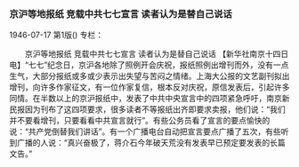 ### 京沪等地报纸  竞载中共七七宣言  读者认为是替自己说话

1946-07-17
第1版()
专栏：

　　京沪等地报纸
    竞载中共七七宣言
    读者认为是替自己说话
    【新华社南京十四日电】“七七”纪念日，京沪各地除了照例开会庆祝，报纸照例出增刊而外，没有一点生气，大部分报纸或多或少表示出失望与苦闷之情绪。上海大公报的文艺副刊拟出增刊，向许多作家征文，有一位作家复信，根本反对庆祝，原信发表后，引起许多同情。在半数以上的京沪报纸中，发表了中共中央宣言中的四项紧急呼吁，南京新民报因为刊布了这四项要求，很多读者不等报纸出齐即要求卖报，他们说：“我们并不要看增刊，只要看看中共宣言就行”。有些公务员看了宣言的要点愉快的说：“共产党倒替我们讲话”。有一个广播电台自动把宣言要点广播了五次，有些听到广播的人说：“真兴奋极了，蒋介石今年破天荒没有发表早已预定要发表的长篇文告。”
